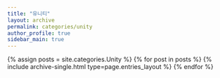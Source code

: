 ```yaml
---
title: "유니티"
layout: archive
permalink: categories/unity
author_profile: true
sidebar_main: true
---
```


{% assign posts = site.categories.Unity %}
{% for post in posts %} {% include archive-single.html type=page.entries_layout %} {% endfor %}
